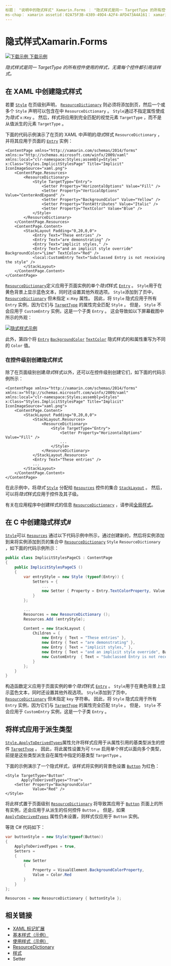 ```yaml
---
标题： "说明中的隐式样式" Xamarin.Forms ： "隐式样式是同一 TargetType 的所有控件使用的样式，无需每个控件都引用该样式。"
ms-chap： xamarin assetid：02A75F3B-4389-49D4-A2F4-AFD473A4A161： xamarin 窗体作者： davidbritch： dabritch ms. 日期：01/30/2019 非 loc： [ Xamarin.Forms ， Xamarin.Essentials ]
---
```


# <a name="implicit-styles-in-xamarinforms"></a>隐式样式Xamarin.Forms

[![下载示例](~/media/shared/download.png) 下载示例](https://docs.microsoft.com/samples/xamarin/xamarin-forms-samples/userinterface-styles-basicstyles)

_隐式样式是同一 TargetType 的所有控件使用的样式，无需每个控件都引用该样式。_

## <a name="create-an-implicit-style-in-xaml"></a>在 XAML 中创建隐式样式

若要 [`Style`](xref:Xamarin.Forms.Style) 在页级别声明， [`ResourceDictionary`](xref:Xamarin.Forms.ResourceDictionary) 则必须将添加到页，然后一个或多个 `Style` 声明可以包含在中 `ResourceDictionary` 。 `Style`通过不指定属性使成为*隐式* `x:Key` 。 然后，样式将应用到完全匹配的视觉元素 `TargetType` ，而不是从值派生的元素 `TargetType` 。

下面的代码示例演示了在页的 XAML 中声明的*隐式*样式 `ResourceDictionary` ，并将其应用于页面的 [`Entry`](xref:Xamarin.Forms.Entry) 实例：

```xaml
<ContentPage xmlns="http://xamarin.com/schemas/2014/forms" xmlns:x="http://schemas.microsoft.com/winfx/2009/xaml" xmlns:local="clr-namespace:Styles;assembly=Styles" x:Class="Styles.ImplicitStylesPage" Title="Implicit" IconImageSource="xaml.png">
    <ContentPage.Resources>
        <ResourceDictionary>
            <Style TargetType="Entry">
                <Setter Property="HorizontalOptions" Value="Fill" />
                <Setter Property="VerticalOptions" Value="CenterAndExpand" />
                <Setter Property="BackgroundColor" Value="Yellow" />
                <Setter Property="FontAttributes" Value="Italic" />
                <Setter Property="TextColor" Value="Blue" />
            </Style>
        </ResourceDictionary>
    </ContentPage.Resources>
    <ContentPage.Content>
        <StackLayout Padding="0,20,0,0">
            <Entry Text="These entries" />
            <Entry Text="are demonstrating" />
            <Entry Text="implicit styles," />
            <Entry Text="and an implicit style override" BackgroundColor="Lime" TextColor="Red" />
            <local:CustomEntry Text="Subclassed Entry is not receiving the style" />
        </StackLayout>
    </ContentPage.Content>
</ContentPage>
```

[`ResourceDictionary`](xref:Xamarin.Forms.ResourceDictionary)定义应用于页面实例的单个*隐式*样式 [`Entry`](xref:Xamarin.Forms.Entry) 。 `Style`用于在黄色背景上显示蓝色文本，同时还设置其他外观选项。 `Style`添加到了页中， [`ResourceDictionary`](xref:Xamarin.Forms.ResourceDictionary) 但未指定 `x:Key` 属性。 因此，将 `Style` 隐式应用于所有 `Entry` 实例，因为它们与 [`TargetType`](xref:Xamarin.Forms.Style.TargetType) 的属性完全匹配 `Style` 。 但是， `Style` 不会应用于 `CustomEntry` 实例，这是一个子类 `Entry` 。 这会导致如以下屏幕截图中所示的外观：

[![隐式样式示例](implicit-images/implicit-styles.png)](implicit-images/implicit-styles-large.png#lightbox)

此外，第四个将 [`Entry`](xref:Xamarin.Forms.Entry) [`BackgroundColor`](xref:Xamarin.Forms.VisualElement.BackgroundColor) [`TextColor`](xref:Xamarin.Forms.InputView.TextColor) 隐式样式的和属性重写为不同的 `Color` 值。

### <a name="create-an-implicit-style-at-the-control-level"></a>在控件级别创建隐式样式

除了在页面级别创建*隐式*样式以外，还可以在控件级别创建它们，如下面的代码示例所示：

```xaml
<ContentPage xmlns="http://xamarin.com/schemas/2014/forms" xmlns:x="http://schemas.microsoft.com/winfx/2009/xaml" xmlns:local="clr-namespace:Styles;assembly=Styles" x:Class="Styles.ImplicitStylesPage" Title="Implicit" IconImageSource="xaml.png">
    <ContentPage.Content>
        <StackLayout Padding="0,20,0,0">
            <StackLayout.Resources>
                <ResourceDictionary>
                    <Style TargetType="Entry">
                        <Setter Property="HorizontalOptions" Value="Fill" />
                        ...
                    </Style>
                </ResourceDictionary>
            </StackLayout.Resources>
            <Entry Text="These entries" />
            ...
        </StackLayout>
    </ContentPage.Content>
</ContentPage>
```

在此示例中，将*隐式* [`Style`](xref:Xamarin.Forms.Style) 分配给 [`Resources`](xref:Xamarin.Forms.VisualElement.Resources) 控件的集合 [`StackLayout`](xref:Xamarin.Forms.StackLayout) 。 然后，可以将*隐式*样式应用于控件及其子级。

有关在应用程序中创建样式的信息 [`ResourceDictionary`](xref:Xamarin.Forms.ResourceDictionary) ，请参阅[全局样式](~/xamarin-forms/user-interface/styles/application.md)。

## <a name="create-an-implicit-style-in-c35"></a>在 C 中创建隐式样式&#35;

[`Style`](xref:Xamarin.Forms.Style)可以 [`Resources`](xref:Xamarin.Forms.VisualElement.Resources) 通过以下代码示例中所示，通过创建新的，然后将实例添加到来将实例添加到页的集合中 [`ResourceDictionary`](xref:Xamarin.Forms.ResourceDictionary) `Style` `ResourceDictionary` ，如下面的代码示例所示：

```csharp
public class ImplicitStylesPageCS : ContentPage
{
    public ImplicitStylesPageCS ()
    {
        var entryStyle = new Style (typeof(Entry)) {
            Setters = {
                ...
                new Setter { Property = Entry.TextColorProperty, Value = Color.Blue }
            }
        };

        ...
        Resources = new ResourceDictionary ();
        Resources.Add (entryStyle);

        Content = new StackLayout {
            Children = {
                new Entry { Text = "These entries" },
                new Entry { Text = "are demonstrating" },
                new Entry { Text = "implicit styles," },
                new Entry { Text = "and an implicit style override", BackgroundColor = Color.Lime, TextColor = Color.Red },
                new CustomEntry  { Text = "Subclassed Entry is not receiving the style" }
            }
        };
    }
}
```

构造函数定义应用于页面实例的单个*隐式*样式 [`Entry`](xref:Xamarin.Forms.Entry) 。 `Style`用于在黄色背景上显示蓝色文本，同时还设置其他外观选项。 `Style`添加到了页中， [`ResourceDictionary`](xref:Xamarin.Forms.ResourceDictionary) 但未指定 `key` 字符串。 因此，将 `Style` 隐式应用于所有 `Entry` 实例，因为它们与 [`TargetType`](xref:Xamarin.Forms.Style.TargetType) 的属性完全匹配 `Style` 。 但是， `Style` 不会应用于 `CustomEntry` 实例，这是一个子类 `Entry` 。

## <a name="apply-a-style-to-derived-types"></a>将样式应用于派生类型

[`Style.ApplyToDerivedTypes`](xref:Xamarin.Forms.Style.ApplyToDerivedTypes)属性允许将样式应用于从属性引用的基类型派生的控件 [`TargetType`](xref:Xamarin.Forms.Style.TargetType) 。 因此，将此属性设置为可 `true` 启用单个样式以面向多个类型，前提是这些类型派生自在属性中指定的基类型 `TargetType` 。

下面的示例演示了一个隐式样式，该样式将实例的背景色设置 [`Button`](xref:Xamarin.Forms.Button) 为红色：

```xaml
<Style TargetType="Button"
       ApplyToDerivedTypes="True">
    <Setter Property="BackgroundColor"
            Value="Red" />
</Style>
```

将此样式置于页面级别 [`ResourceDictionary`](xref:Xamarin.Forms.ResourceDictionary) 将导致其应用于 [`Button`](xref:Xamarin.Forms.Button) 页面上的所有实例，还会应用于从派生的任何控件 `Button` 。 但是，如果 [`ApplyToDerivedTypes`](xref:Xamarin.Forms.Style.ApplyToDerivedTypes) 属性仍未设置，则样式仅应用于 `Button` 实例。

等效 C# 代码如下：

```csharp
var buttonStyle = new Style(typeof(Button))
{
    ApplyToDerivedTypes = true,
    Setters =
    {
        new Setter
        {
            Property = VisualElement.BackgroundColorProperty,
            Value = Color.Red
        }
    }
};

Resources = new ResourceDictionary { buttonStyle };
```

## <a name="related-links"></a>相关链接

- [XAML 标记扩展](~/xamarin-forms/xaml/xaml-basics/xaml-markup-extensions.md)
- [基本样式（示例）](https://docs.microsoft.com/samples/xamarin/xamarin-forms-samples/userinterface-styles-basicstyles)
- [使用样式（示例）](https://docs.microsoft.com/samples/xamarin/xamarin-forms-samples/workingwithstyles)
- [ResourceDictionary](xref:Xamarin.Forms.ResourceDictionary)
- [样式](xref:Xamarin.Forms.Style)
- [](xref:Xamarin.Forms.Setter)Setter
